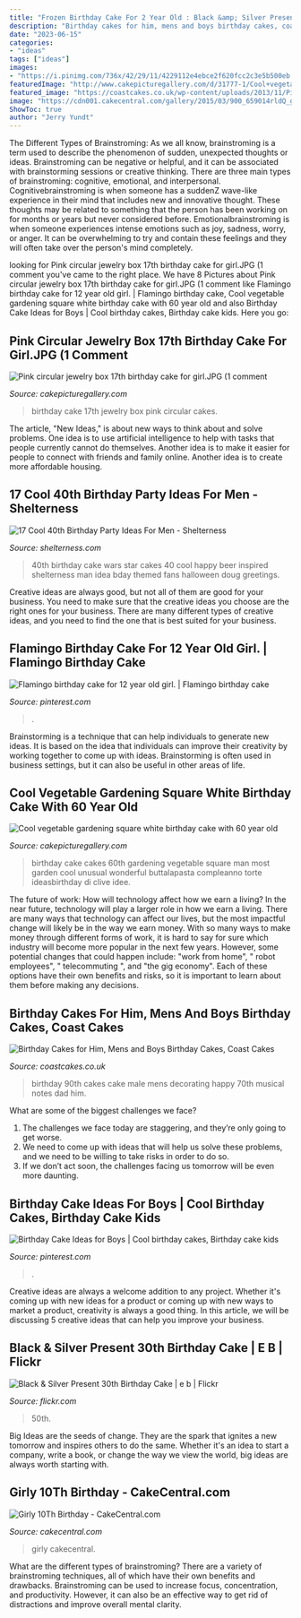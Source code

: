 ```yaml
---
title: "Frozen Birthday Cake For 2 Year Old : Black &amp; Silver Present 30th Birthday Cake"
description: "Birthday cakes for him, mens and boys birthday cakes, coast cakes"
date: "2023-06-15"
categories:
- "ideas"
tags: ["ideas"]
images:
- "https://i.pinimg.com/736x/42/29/11/4229112e4ebce2f620fcc2c3e5b500eb.jpg"
featuredImage: "http://www.cakepicturegallery.com/d/31777-1/Cool+vegetable+gardening+square+white+birthday+cake+with+60+year+old+man.JPG"
featured_image: "https://coastcakes.co.uk/wp-content/uploads/2013/11/Picture-35774s.jpg"
image: "https://cdn001.cakecentral.com/gallery/2015/03/900_659014rldQ_girly-10th-birthday.jpg"
ShowToc: true
author: "Jerry Yundt"
---
```



The Different Types of Brainstroming:
As we all know, brainstroming is a term used to describe the phenomenon of sudden, unexpected thoughts or ideas. Brainstroming can be negative or helpful, and it can be associated with brainstorming sessions or creative thinking. There are three main types of brainstroming: cognitive, emotional, and interpersonal. 
Cognitivebrainstroming is when someone has a suddenZ wave-like experience in their mind that includes new and innovative thought. These thoughts may be related to something that the person has been working on for months or years but never considered before. Emotionalbrainstroming is when someone experiences intense emotions such as joy, sadness, worry, or anger. It can be overwhelming to try and contain these feelings and they will often take over the person's mind completely.

	

		
looking for Pink circular jewelry box 17th birthday cake for girl.JPG (1 comment you've came to the right place. We have 8 Pictures about Pink circular jewelry box 17th birthday cake for girl.JPG (1 comment like Flamingo birthday cake for 12 year old girl. | Flamingo birthday cake, Cool vegetable gardening square white birthday cake with 60 year old and also Birthday Cake Ideas for Boys | Cool birthday cakes, Birthday cake kids. Here you go:
		
    
## Pink Circular Jewelry Box 17th Birthday Cake For Girl.JPG (1 Comment

<img loading=lazy src="http://www.cakepicturegallery.com/d/113903-2/Pink+circular+jewelry+box+17th+birthday+cake+for+girl.JPG" onerror="this.onerror=null;this.src='https://tse1.mm.bing.net/th?id=OIP.XUqMq-pMjcMOAgLJoUxNpwHaFt&amp;pid=15.1';" alt="Pink circular jewelry box 17th birthday cake for girl.JPG (1 comment">

_Source: cakepicturegallery.com_

>birthday cake 17th jewelry box pink circular cakes. 

	

The article, "New Ideas," is about new ways to think about and solve problems. One idea is to use artificial intelligence to help with tasks that people currently cannot do themselves. Another idea is to make it easier for people to connect with friends and family online. Another idea is to create more affordable housing.

    
## 17 Cool 40th Birthday Party Ideas For Men - Shelterness

<img loading=lazy src="http://i.shelterness.com/2017/02/16-Star-Wars-inspired-40th-birthday-cake-for-fans.jpg" onerror="this.onerror=null;this.src='https://tse1.mm.bing.net/th?id=OIP.fxi9xGB_HQwdam21ArD5eQHaJ7&amp;pid=15.1';" alt="17 Cool 40th Birthday Party Ideas For Men - Shelterness">

_Source: shelterness.com_

>40th birthday cake wars star cakes 40 cool happy beer inspired shelterness man idea bday themed fans halloween doug greetings. 

	

Creative ideas are always good, but not all of them are good for your business. You need to make sure that the creative ideas you choose are the right ones for your business. There are many different types of creative ideas, and you need to find the one that is best suited for your business.

    
## Flamingo Birthday Cake For 12 Year Old Girl. | Flamingo Birthday Cake

<img loading=lazy src="https://i.pinimg.com/736x/42/29/11/4229112e4ebce2f620fcc2c3e5b500eb.jpg" onerror="this.onerror=null;this.src='https://tse1.mm.bing.net/th?id=OIP.VGzcM0DTiK11X8j4aUVlJgHaJ3&amp;pid=15.1';" alt="Flamingo birthday cake for 12 year old girl. | Flamingo birthday cake">

_Source: pinterest.com_

>. 

	

Brainstorming is a technique that can help individuals to generate new ideas. It is based on the idea that individuals can improve their creativity by working together to come up with ideas. Brainstorming is often used in business settings, but it can also be useful in other areas of life.

    
## Cool Vegetable Gardening Square White Birthday Cake With 60 Year Old

<img loading=lazy src="http://www.cakepicturegallery.com/d/31777-1/Cool+vegetable+gardening+square+white+birthday+cake+with+60+year+old+man.JPG" onerror="this.onerror=null;this.src='https://tse3.mm.bing.net/th?id=OIP.9H2vFq6QZ7aPLkbIUYYu7QHaGc&amp;pid=15.1';" alt="Cool vegetable gardening square white birthday cake with 60 year old">

_Source: cakepicturegallery.com_

>birthday cake cakes 60th gardening vegetable square man most garden cool unusual wonderful buttalapasta compleanno torte ideasbirthday di clive idee. 

	

The future of work: How will technology affect how we earn a living?
In the near future, technology will play a larger role in how we earn a living. There are many ways that technology can affect our lives, but the most impactful change will likely be in the way we earn money. With so many ways to make money through different forms of work, it is hard to say for sure which industry will become more popular in the next few years. However, some potential changes that could happen include: 
"work from home", " robot employees", " telecommuting ", and "the gig economy". Each of these options have their own benefits and risks, so it is important to learn about them before making any decisions.

    
## Birthday Cakes For Him, Mens And Boys Birthday Cakes, Coast Cakes

<img loading=lazy src="https://coastcakes.co.uk/wp-content/uploads/2013/11/Picture-35774s.jpg" onerror="this.onerror=null;this.src='https://tse3.mm.bing.net/th?id=OIP.08GDLbaN217wDJU2zSEuxAHaKl&amp;pid=15.1';" alt="Birthday Cakes for Him, Mens and Boys Birthday Cakes, Coast Cakes">

_Source: coastcakes.co.uk_

>birthday 90th cakes cake male mens decorating happy 70th musical notes dad him. 

	

What are some of the biggest challenges we face?
1. The challenges we face today are staggering, and they’re only going to get worse.
2. We need to come up with ideas that will help us solve these problems, and we need to be willing to take risks in order to do so.
3. If we don’t act soon, the challenges facing us tomorrow will be even more daunting.

    
## Birthday Cake Ideas For Boys | Cool Birthday Cakes, Birthday Cake Kids

<img loading=lazy src="https://i.pinimg.com/736x/53/4b/cd/534bcd71c81828a1c5e209cf8ce3dca6.jpg" onerror="this.onerror=null;this.src='https://tse3.mm.bing.net/th?id=OIP.MUY8ri-VOYo3AqUIfFVntQHaLH&amp;pid=15.1';" alt="Birthday Cake Ideas for Boys | Cool birthday cakes, Birthday cake kids">

_Source: pinterest.com_

>. 

	

Creative ideas are always a welcome addition to any project. Whether it's coming up with new ideas for a product or coming up with new ways to market a product, creativity is always a good thing. In this article, we will be discussing 5 creative ideas that can help you improve your business.

    
## Black &amp; Silver Present 30th Birthday Cake | E B | Flickr

<img loading=lazy src="https://c1.staticflickr.com/5/4124/5193130222_e98e0918b4_b.jpg" onerror="this.onerror=null;this.src='https://tse1.mm.bing.net/th?id=OIP.mnrQ71u0hiYLSmnhpHi1RgHaIm&amp;pid=15.1';" alt="Black &amp; Silver Present 30th Birthday Cake | e b | Flickr">

_Source: flickr.com_

>50th. 

	

Big Ideas are the seeds of change. They are the spark that ignites a new tomorrow and inspires others to do the same. Whether it's an idea to start a company, write a book, or change the way we view the world, big ideas are always worth starting with.

    
## Girly 10Th Birthday - CakeCentral.com

<img loading=lazy src="https://cdn001.cakecentral.com/gallery/2015/03/900_659014rldQ_girly-10th-birthday.jpg" onerror="this.onerror=null;this.src='https://tse4.mm.bing.net/th?id=OIP.E_Dq5WRq62FydBB6zfTxJQHaLJ&amp;pid=15.1';" alt="Girly 10Th Birthday - CakeCentral.com">

_Source: cakecentral.com_

>girly cakecentral. 

	

What are the different types of brainstroming?
There are a variety of brainstroming techniques, all of which have their own benefits and drawbacks. Brainstroming can be used to increase focus, concentration, and productivity. However, it can also be an effective way to get rid of distractions and improve overall mental clarity.

